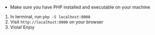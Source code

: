 - Make sure you have PHP installed and executable on your machine

1. In terminal, run <code>php -S localhost:8000</code>
2. Visit <code>http://localhost:8000</code> on your browser
3. Viola! Enjoy